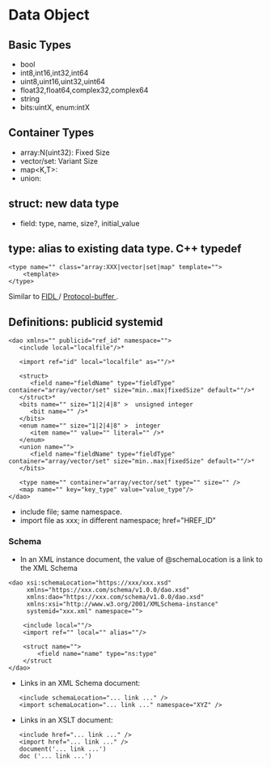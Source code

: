 # Data Object

## Basic Types 
- bool
- int8,int16,int32,int64
- uint8,uint16,uint32,uint64
- float32,float64,complex32,complex64
- string
- bits:uintX, enum:intX

## Container Types
- array<T>:N(uint32): Fixed Size
- vector<T>/set<T>: Variant Size
- map<K,T>:
- union: 

## struct: new data type
- field:
   type, name, size?, initial_value

## type: alias to existing data type. C++ typedef
```
<type name="" class="array:XXX|vector|set|map" template="">
    <template>
</type>
```
Similar to [ FIDL ](https://fuchsia.dev/fuchsia-src/development/languages/fidl)/ [ Protocol-buffer ](https://developers.google.com/protocol-buffers).

## Definitions: publicid systemid
```
<dao xmlns="" publicid="ref_id" namespace="">
   <include local="localfile"/>*
   
   <import ref="id" local="localfile" as=""/>*
   
   <struct>
      <field name="fieldName" type="fieldType" container="array/vector/set" size="min..max|fixedSize" default=""/>*
   </struct>*
   <bits name="" size="1|2|4|8" >  unsigned integer
      <bit name="" />*
   </bits>
   <enum name="" size="1|2|4|8" >  integer
      <item name="" value="" literal="" />*
   </enum>
   <union name="">
      <field name="fieldName" type="fieldType" container="array/vector/set" size="min..max|fixedSize" default=""/>*
   </bits>
   
   <type name="" container="array/vector/set" type="" size="" />
   <map name="" key="key_type" value="value_type"/>
</dao>
```
- include file; same namespace.
- import file as xxx; in different namespace; href="HREF_ID"

### Schema
- In an XML instance document, the value of @schemaLocation is a link to the XML Schema
```
<dao xsi:schemaLocation="https://xxx/xxx.xsd"
     xmlns="https://xxx.com/schema/v1.0.0/dao.xsd"
     xmlns:dao="https://xxx.com/schema/v1.0.0/dao.xsd"
     xmlns:xsi="http://www.w3.org/2001/XMLSchema-instance"
     systemid="xxx.xml" namespace="">
    
    <include local=""/>
    <import ref="" local="" alias=""/>
    
    <struct name="">
        <field name="name" type="ns:type"
    </struct
</dao>
```

- Links in an XML Schema document:
```
   <include schemaLocation="... link ..." />
   <import schemaLocation="... link ..." namespace="XYZ" />
```

- Links in an XSLT document:
```
   <include href="... link ..." />
   <import href="... link ..." />
   document('... link ...')
   doc ('... link ...')
```   
